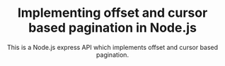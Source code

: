 <div align="center">
<h1>Implementing offset and cursor based pagination in Node.js</h1>
<p>This is a Node.js express API which implements offset and cursor based pagination.</p>
</div>
